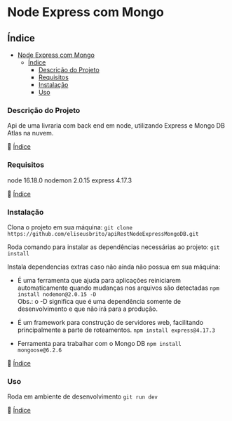 # Node Express com Mongo

## Índice
- [Node Express com Mongo](#node-express-com-mongo)
  - [Índice](#índice)
    - [Descrição do Projeto](#descrição-do-projeto)
    - [Requisitos](#requisitos)
    - [Instalação](#instalação)
    - [Uso](#uso)

### Descrição do Projeto

Api de uma livraria com back end em node, utilizando Express e Mongo DB Atlas na nuvem.

:book: [Índice](#índice)


### Requisitos

node 16.18.0
nodemon 2.0.15
express 4.17.3

:book: [Índice](#índice)


### Instalação

Clona o projeto em sua máquina:
`git clone https://github.com/eliseusbrito/apiRestNodeExpressMongoDB.git`

Roda comando para instalar as dependências necessárias ao projeto:
`git install`

Instala dependencias extras caso não ainda não possua em sua máquina:
*  É uma ferramenta que ajuda para aplicações reiniciarem automaticamente quando mudanças nos arquivos são detectadas
`npm install nodemon@2.0.15 -D`  
Obs.: o -D significa que é uma dependência somente de desenvolvimento e que não irá para a produção.


* É um framework para construção de servidores web, facilitando principalmente a parte de roteamentos.
`npm install express@4.17.3`   


* Ferramenta para trabalhar com o Mongo DB
`npm install mongoose@6.2.6`

:book: [Índice](#índice)

### Uso


Roda em ambiente de desenvolvimento
`git run dev`

:book: [Índice](#índice)


